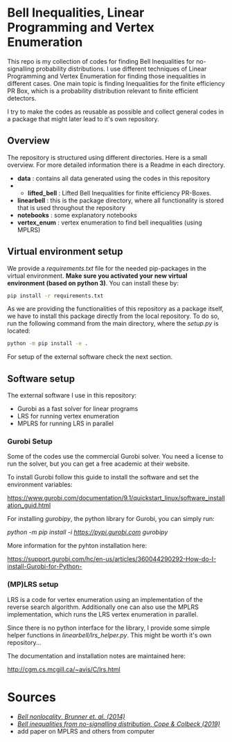 # Bell Inequalities, Linear Programming and Vertex Enumeration


This repo is my collection of codes for finding Bell Inequalities for no-signalling probability distributions. I use different 
techniques of Linear Programming and Vertex Enumeration for finding those inequalities in different cases. One main topic 
is  finding Inequalities for the finite efficiency PR Box, which is a probability distribution relevant to finite efficient detectors.

I try to make 
the codes as reusable as possible and collect general codes in a package that might later lead to it's own repository.


## Overview

The repository is structured using different directories. Here is a small overview. For more detailed information there
is a Readme in each directory.

* **data** : contains all data generated using the codes in this repository
* * **lifted_bell** : Lifted Bell Inequalities for finite efficiency PR-Boxes.
* **linearbell** : this is the package directory, where all functionality is stored that is used throughout the repository
* **notebooks** : some explanatory notebooks
* **vertex_enum** : vertex enumeration to find bell inequalities (using MPLRS)

## Virtual environment setup
We provide a *requirements.txt* file for the needed pip-packages in the virtual environment. 
**Make sure you activated your new virtual environment (based on python 3)**.
You can install these by:
```bash
pip install -r requirements.txt
```
As we are providing the functionalities of this repository as a package itself, we have to install this package 
directly from the local repository. To do so, run the following command from the main directory, where the *setup.py* is 
located:
```bash
python -m pip install -e .
```
For setup of the external software check the next section.

## Software setup 
The external software I use in this repository:
* Gurobi as a fast solver for linear programs
* LRS for running vertex enumeration 
* MPLRS for running LRS in parallel

### Gurobi Setup
Some of the codes use the commercial Gurobi solver. You need a license to run the solver, but you can get a free academic
at their website.

To install Gurobi follow this guide to install the software and set the environment variables:

https://www.gurobi.com/documentation/9.1/quickstart_linux/software_installation_guid.html

For installing *gurobipy*, the python library for Gurobi, you can simply run:

*python -m pip install -i https://pypi.gurobi.com gurobipy*

More information for the pyhton installation here:

https://support.gurobi.com/hc/en-us/articles/360044290292-How-do-I-install-Gurobi-for-Python-

### (MP)LRS setup
LRS is a code for vertex enumeration using an implementation of the reverse search algorithm. Additionally one can also 
use the MPLRS implementation, which runs the LRS vertex enumeration in parallel. 

Since there is no python interface for the library, I provide some simple helper functions in *linearbell/lrs_helper.py*.
This might be worth it's own repository...

The documentation and installation notes are maintained here:

http://cgm.cs.mcgill.ca/~avis/C/lrs.html
# Sources

* [*Bell nonlocality*, *Brunner et. al. (2014)*](https://arxiv.org/abs/1303.2849)
* [*Bell inequalities from no-signalling distribution*, *Cope & Colbeck (2019)*](https://arxiv.org/abs/1812.10017)
* add paper on MPLRS and others from computer






